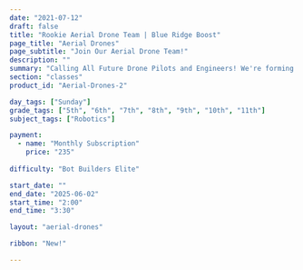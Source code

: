 ```yaml
---
date: "2021-07-12"
draft: false
title: "Rookie Aerial Drone Team | Blue Ridge Boost"
page_title: "Aerial Drones"
page_subtitle: "Join Our Aerial Drone Team!"
description: ""
summary: "Calling All Future Drone Pilots and Engineers! We're forming a team for the REC Foundation Aerial Drone Competition."
section: "classes"
product_id: "Aerial-Drones-2"

day_tags: ["Sunday"]
grade_tags: ["5th", "6th", "7th", "8th", "9th", "10th", "11th"]
subject_tags: ["Robotics"]

payment:
  - name: "Monthly Subscription"
    price: "235"
  
difficulty: "Bot Builders Elite"

start_date: ""
end_date: "2025-06-02"
start_time: "2:00"
end_time: "3:30"

layout: "aerial-drones"

ribbon: "New!"

---
```

